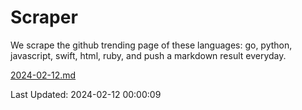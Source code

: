 # Scraper

We scrape the github trending page of these languages: go, python, javascript, swift, html, ruby, and push a markdown result everyday.

[2024-02-12.md](https://github.com/henson/Scraper/blob/master/2024-02-12.md)

Last Updated: 2024-02-12 00:00:09